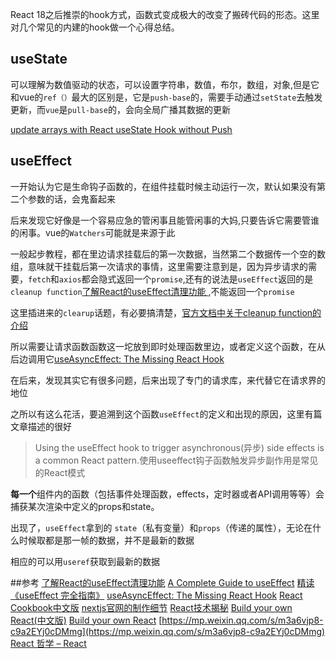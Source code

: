 React 18之后推崇的hook方式，函数式变成极大的改变了搬砖代码的形态。这里对几个常见的内建的hook做一个心得总结。



## useState
可以理解为数值驱动的状态，可以设置字符串，数值，布尔，数组，对象,但是它和vue的`ref（）`最大的区别是，它是`push-base`的，需要手动通过`setState`去触发更新，而`vue`是`pull-base`的，会向全局广播其数据的更新

[update arrays with React useState Hook without Push ](https://www.techiediaries.com/react-usestate-hook-update-array/)

## useEffect
一开始认为它是生命钩子函数的，在组件挂载时候主动运行一次，默认如果没有第二个参数的话，会鬼畜起来

后来发现它好像是一个容易应急的管闲事且能管闲事的大妈,只要告诉它需要管谁的闲事。vue的`Watchers`可能就是来源于此

一般起步教程，都在里边请求挂载后的第一次数据，当然第二个数据传一个空的数组，意味就干挂载后第一次请求的事情，这里需要注意到是，因为异步请求的需要，`fetch`和`axios`都会隐式返回一个`promise`,还有的说法是`useEffect`返回的是`cleanup function`[了解React的useEffect清理功能 ](https://juejin.cn/post/7070703117817348109),不能返回一个`promise`

这里插进来的`clearup`话题，有必要搞清楚，[官方文档中关于cleanup function的介绍](https://legacy.reactjs.org/docs/hooks-effect.html#effects-with-cleanup)

所以需要让请求函数函数这一坨放到即时处理函数里边，或者定义这个函数，在从后边调用它[useAsyncEffect: The Missing React Hook](https://marmelab.com/blog/2023/01/11/use-async-effect-react.html)

在后来，发现其实它有很多问题，后来出现了专门的请求库，来代替它在请求界的地位

之所以有这么花活，要追溯到这个函数`useEffect`的定义和出现的原因，这里有篇文章描述的很好
>Using the useEffect hook to trigger asynchronous(异步) side effects is a common React pattern.使用useeffect钩子函数触发异步副作用是常见的React模式

**每一个**组件内的函数（包括事件处理函数，effects，定时器或者API调用等等）会捕获某次渲染中定义的props和state。

出现了，`useEffect`拿到的 `state`（私有变量）和`props`（传递的属性），无论在什么时候取都是那一帧的数据，并不是最新的数据

相应的可以用`useref`获取到最新的数据

##参考
[了解React的useEffect清理功能](https://juejin.cn/post/7070703117817348109)
[A Complete Guide to useEffect](https://overreacted.io/a-complete-guide-to-useeffect/)
[精读《useEffect 完全指南》](https://juejin.cn/post/6844903806090608647)
[useAsyncEffect: The Missing React Hook](https://marmelab.com/blog/2023/01/11/use-async-effect-react.html)
[React Cookbook中文版](https://weread.qq.com/web/reader/8c432530813ab7f0dg018da4k17e328b022b17e62166fad4?)
[nextjs官网的制作细节](https://rauno.me/craft/nextjs)
[React技术揭秘](https://react.iamkasong.com/)
[Build your own React(中文版)](https://qcsite.gatsbyjs.io/build-your-own-react/)
[Build your own React](https://pomb.us/build-your-own-react/)
[https://mp.weixin.qq.com/s/m3a6vjp8-c9a2EYj0cDMmg](https://mp.weixin.qq.com/s/m3a6vjp8-c9a2EYj0cDMmg)
[React 哲学 – React](https://zh-hans.react.dev/learn/thinking-in-react)